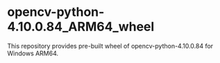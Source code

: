 # opencv-python-4.10.0.84_ARM64_wheel
This repository provides pre-built wheel of opencv-python-4.10.0.84 for Windows ARM64.
